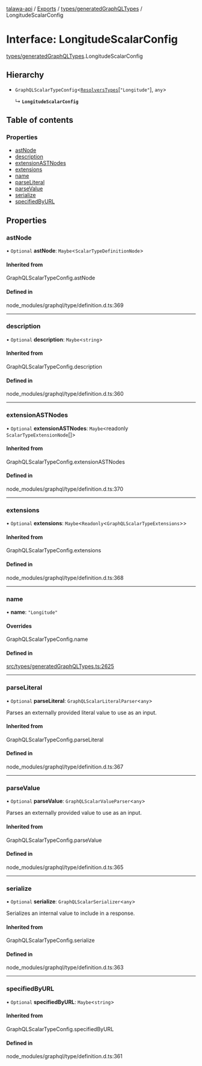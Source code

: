 [talawa-api](../README.md) / [Exports](../modules.md) / [types/generatedGraphQLTypes](../modules/types_generatedGraphQLTypes.md) / LongitudeScalarConfig

# Interface: LongitudeScalarConfig

[types/generatedGraphQLTypes](../modules/types_generatedGraphQLTypes.md).LongitudeScalarConfig

## Hierarchy

- `GraphQLScalarTypeConfig`\<[`ResolversTypes`](../modules/types_generatedGraphQLTypes.md#resolverstypes)[``"Longitude"``], `any`\>

  ↳ **`LongitudeScalarConfig`**

## Table of contents

### Properties

- [astNode](types_generatedGraphQLTypes.LongitudeScalarConfig.md#astnode)
- [description](types_generatedGraphQLTypes.LongitudeScalarConfig.md#description)
- [extensionASTNodes](types_generatedGraphQLTypes.LongitudeScalarConfig.md#extensionastnodes)
- [extensions](types_generatedGraphQLTypes.LongitudeScalarConfig.md#extensions)
- [name](types_generatedGraphQLTypes.LongitudeScalarConfig.md#name)
- [parseLiteral](types_generatedGraphQLTypes.LongitudeScalarConfig.md#parseliteral)
- [parseValue](types_generatedGraphQLTypes.LongitudeScalarConfig.md#parsevalue)
- [serialize](types_generatedGraphQLTypes.LongitudeScalarConfig.md#serialize)
- [specifiedByURL](types_generatedGraphQLTypes.LongitudeScalarConfig.md#specifiedbyurl)

## Properties

### astNode

• `Optional` **astNode**: `Maybe`\<`ScalarTypeDefinitionNode`\>

#### Inherited from

GraphQLScalarTypeConfig.astNode

#### Defined in

node_modules/graphql/type/definition.d.ts:369

___

### description

• `Optional` **description**: `Maybe`\<`string`\>

#### Inherited from

GraphQLScalarTypeConfig.description

#### Defined in

node_modules/graphql/type/definition.d.ts:360

___

### extensionASTNodes

• `Optional` **extensionASTNodes**: `Maybe`\<readonly `ScalarTypeExtensionNode`[]\>

#### Inherited from

GraphQLScalarTypeConfig.extensionASTNodes

#### Defined in

node_modules/graphql/type/definition.d.ts:370

___

### extensions

• `Optional` **extensions**: `Maybe`\<`Readonly`\<`GraphQLScalarTypeExtensions`\>\>

#### Inherited from

GraphQLScalarTypeConfig.extensions

#### Defined in

node_modules/graphql/type/definition.d.ts:368

___

### name

• **name**: ``"Longitude"``

#### Overrides

GraphQLScalarTypeConfig.name

#### Defined in

[src/types/generatedGraphQLTypes.ts:2625](https://github.com/PalisadoesFoundation/talawa-api/blob/7fc03c3/src/types/generatedGraphQLTypes.ts#L2625)

___

### parseLiteral

• `Optional` **parseLiteral**: `GraphQLScalarLiteralParser`\<`any`\>

Parses an externally provided literal value to use as an input.

#### Inherited from

GraphQLScalarTypeConfig.parseLiteral

#### Defined in

node_modules/graphql/type/definition.d.ts:367

___

### parseValue

• `Optional` **parseValue**: `GraphQLScalarValueParser`\<`any`\>

Parses an externally provided value to use as an input.

#### Inherited from

GraphQLScalarTypeConfig.parseValue

#### Defined in

node_modules/graphql/type/definition.d.ts:365

___

### serialize

• `Optional` **serialize**: `GraphQLScalarSerializer`\<`any`\>

Serializes an internal value to include in a response.

#### Inherited from

GraphQLScalarTypeConfig.serialize

#### Defined in

node_modules/graphql/type/definition.d.ts:363

___

### specifiedByURL

• `Optional` **specifiedByURL**: `Maybe`\<`string`\>

#### Inherited from

GraphQLScalarTypeConfig.specifiedByURL

#### Defined in

node_modules/graphql/type/definition.d.ts:361
